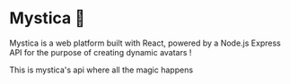 # Mystica 🔮
Mystica is a web platform built with React, powered by a Node.js Express API for the purpose of creating dynamic avatars !

This is mystica's api where all the magic happens
